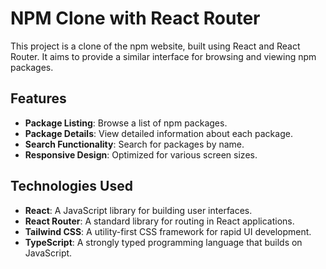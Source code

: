 # NPM Clone with React Router

This project is a clone of the npm website, built using React and React Router. It aims to provide a similar interface for browsing and viewing npm packages.

## Features

- **Package Listing**: Browse a list of npm packages.
- **Package Details**: View detailed information about each package.
- **Search Functionality**: Search for packages by name.
- **Responsive Design**: Optimized for various screen sizes.

## Technologies Used

- **React**: A JavaScript library for building user interfaces.
- **React Router**: A standard library for routing in React applications.
- **Tailwind CSS**: A utility-first CSS framework for rapid UI development.
- **TypeScript**: A strongly typed programming language that builds on JavaScript.
